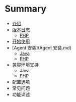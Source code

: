 # Summary

* [介绍](README.md)
* [版本日志](版本日志.md)
   * [PHP](php-release-notemd.md)
* [开始使用](kai-shi-shi-yongmd.md)
* [Agent 安装](Agent 安装.md)
   * [Java](java-agent-install.md)
   * [PHP](php-agent-install)
* 兼容环境支持
   * Java
   * [PHP](php-compatible)
* 配置选项
* 常见问题
* 功能详述

